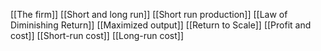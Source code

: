 [[The firm]]
[[Short and long run]]
[[Short run production]]
[[Law of Diminishing Return]]
[[Maximized output]]
[[Return to Scale]]
[[Profit and cost]]
[[Short-run cost]]
[[Long-run cost]]

